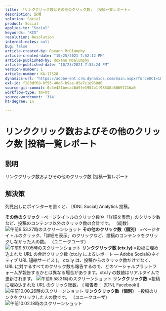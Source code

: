 ```yaml
---
title: 「リンククリック数とその他のクリック数」 |投稿一覧レポート»
description: 説明
solution: Social
product: Social
applies-to: "Social"
keywords: "KCS"
resolution: Resolution
internal-notes: null
bug: false
article-created-by: Roxann McGlumphy
article-created-date: "10/25/2021 7:52:12 PM"
article-published-by: Roxann McGlumphy
article-published-date: "10/25/2021 7:53:24 PM"
version-number: 1
article-number: KA-17528
dynamics-url: "https://adobe-ent.crm.dynamics.com/main.aspx?forceUCI=1&pagetype=entityrecord&etn=knowledgearticle&id=4a6c960a-cd35-ec11-b6e6-000d3a3485ea"
exl-id: f283df69-bf55-40e6-b9ae-d5e7c1e968d0
source-git-commit: 0c3e421beca46d9fe1952b1f98538a50697216a0
workflow-type: tm+mt
source-wordcount: '314'
ht-degree: 1%

---
```


# リンククリック数およびその他のクリック数 |投稿一覧レポート

## 説明

リンククリック数およびその他のクリック数 |投稿一覧レポート

## 解決策


列見出しにポインターを置くと、 [!DNL Social]  Analytics 投稿。

<b>その他のクリック</b> =ページタイトルのクリック数や「詳細を表示」のクリック数など、投稿のコンテンツ以外のクリック数の合計です。 （総数）
![午前9.53.27時のスクリーンショット](https://helpx.adobe.com/content/dam/help/en/social/kb/link-clicks-click-definitions/jcr%3acontent/main-pars/image/Screen%20Shot%202014-07-09%20at%209.53.27%20AM.png "午前9.53.27時のスクリーンショット")
<b>その他のクリック数（個別）</b> =ページタイトルのクリック、「詳細を表示」のクリックなど、投稿のコンテンツをクリックしなかった人の数。 （ユニークユーザ）
![午前9.57.05時のスクリーンショット](https://helpx.adobe.com/content/dam/help/en/social/kb/link-clicks-click-definitions/jcr%3acontent/main-pars/image_0/Screen%20Shot%202014-07-09%20at%209.57.05%20AM.png "午前9.57.05時のスクリーンショット")
<b>リンククリック数 (ctx.ly)</b> =投稿に埋め込まれた URL の合計クリック数 (ctx.ly によるレポート — Adobe Socialのネイティブ URL 短縮サービス )。 ctx.ly は、投稿からのクリック数だけでなく、URL に対するすべてのクリック数も報告するので、どのソーシャルプラットフォームが報告するかとは異なる場合があります。ctx.ly の数値はリアルタイムで更新されます。
![午前9.58.31時のスクリーンショット](https://helpx.adobe.com/content/dam/help/en/social/kb/link-clicks-click-definitions/jcr%3acontent/main-pars/image_1/Screen%20Shot%202014-07-09%20at%209.58.31%20AM.png "午前9.58.31時のスクリーンショット")
<b>リンククリック数</b> =投稿に埋め込まれた URL のクリック総数。 ( 報告者： [!DNL Facebook])
![午前10.00.26時のスクリーンショット](https://helpx.adobe.com/content/dam/help/en/social/kb/link-clicks-click-definitions/jcr%3acontent/main-pars/image_2/Screen%20Shot%202014-07-09%20at%2010.00.26%20AM.png "午前10.00.26時のスクリーンショット")
<b>リンククリック数（個別）</b> =投稿のリンクをクリックした人の数です。 （ユニークユーザ）
![午前10.02.18時のスクリーンショット](https://helpx.adobe.com/content/dam/help/en/social/kb/link-clicks-click-definitions/jcr%3acontent/main-pars/image_3/Screen%20Shot%202014-07-09%20at%2010.02.18%20AM.png "午前10.02.18時のスクリーンショット")

